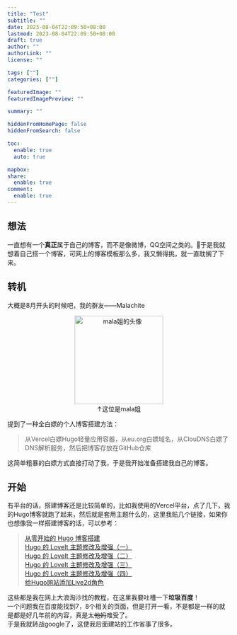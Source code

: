 ```yaml
---
title: "Test"
subtitle: ""
date: 2023-08-04T22:09:50+08:00
lastmod: 2023-08-04T22:09:50+08:00
draft: true
author: ""
authorLink: ""
license: ""

tags: [""]
categories: [""]

featuredImage: ""
featuredImagePreview: ""

summary: ""

hiddenFromHomePage: false
hiddenFromSearch: false

toc:
  enable: true
  auto: true

mapbox:
share:
  enable: true
comment:
  enable: true
---
```

## 想法
一直想有一个**真正**属于自己的博客，而不是像微博，QQ空间之类的。🤔于是我就想着自己搭一个博客，可网上的博客模板那么多，我又懒得挑，就一直耽搁了下来。  

## 转机
大概是8月开头的时候吧，我的群友——Malachite
<center>
    <img src="mala姐的头像.png" alt="mala姐的头像" title="mala姐是助人为乐的好人呜" width="200" align="center"/><br>
    ↑这位是mala姐
</center>

提到了一种全白嫖的个人博客搭建方法：
>从Vercel白嫖Hugo轻量应用容器，从eu.org白嫖域名，从ClouDNS白嫖了DNS解析服务，然后把博客存放在GitHub仓库

这简单粗暴的白嫖方式直接打动了我，于是我开始准备搭建我自己的博客。 

## 开始
有平台的话，搭建博客还是比较简单的，比如我使用的Vercel平台，点了几下，我的Hugo博客就跑了起来，然后就是套用主题什么的，这里我贴几个链接，如果你也想像我一样搭建博客的话，可以参考：  
>[从零开始的 Hugo 博客搭建](https://stilig.link/posts/building-hugo/)  
[Hugo 的 LoveIt 主题修改及增强（一）](https://stilig.link/posts/enhancing-loveit-one/)   
[Hugo 的 LoveIt 主题修改及增强（二）](https://stilig.link/posts/enhancing-loveit-two/)  
[Hugo 的 LoveIt 主题修改及增强（三）](https://stilig.link/posts/enhancing-loveit-three/)  
[Hugo 的 LoveIt 主题修改及增强（四）](https://stilig.link/posts/enhancing-loveit-four/)  
[给Hugo网站添加Live2d角色](https://gouchen.xyz/live2d%E7%9C%8B%E6%9D%BF%E5%A8%98%E5%85%A5%E9%A9%BBhugo%E7%BD%91%E7%AB%99%E6%95%99%E7%A8%8B/)

这些都是我在网上大浪淘沙找的教程，在这里我要吐槽一下**垃圾百度**！  
一个问题我在百度能找到7，8个相关的页面，但是打开一看，不是都是一样的就是都是好几年前的内容，真是太~~他妈~~难受了。  
于是我就转战google了，这使我后面建站的工作省事了很多。
